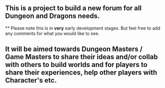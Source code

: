 
## This is a project to build a new forum for all Dungeon and Dragons needs.
** Please note this is in <b>very</b> early development stages. But feel free to add any comments for what you would like to see.
## It will be aimed towards Dungeon Masters / Game Masters to share their ideas and/or collab with others to build worlds and for players to share their experiences, help other players with Character's etc.

